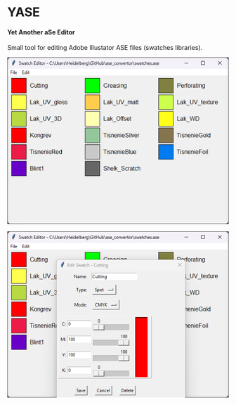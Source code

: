 YASE
====================

#### Yet Another aSe Editor

Small tool for editing Adobe Illustator ASE files (swatches libraries).

![Main window YASE](.github/images/pic1.png)

![Editor window YASE](.github/images/pic2.png)
